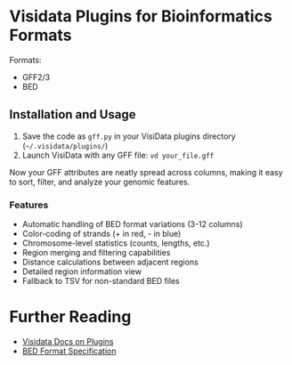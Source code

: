 # Visidata Plugins for Bioinformatics Formats

Formats:

- GFF2/3
- BED

## Installation and Usage

1. Save the code as `gff.py` in your VisiData plugins directory (`~/.visidata/plugins/`)
2. Launch VisiData with any GFF file: `vd your_file.gff`

Now your GFF attributes are neatly spread across columns, making it easy to sort, filter, and analyze your genomic features.

### Features

- Automatic handling of BED format variations (3-12 columns)
- Color-coding of strands (+ in red, - in blue)
- Chromosome-level statistics (counts, lengths, etc.)
- Region merging and filtering capabilities
- Distance calculations between adjacent regions
- Detailed region information view
- Fallback to TSV for non-standard BED files

# Further Reading

- [Visidata Docs on Plugins](https://www.visidata.org/docs/plugins/)
- [BED Format Specification](https://genome.ucsc.edu/FAQ/FAQformat.html#format1)


